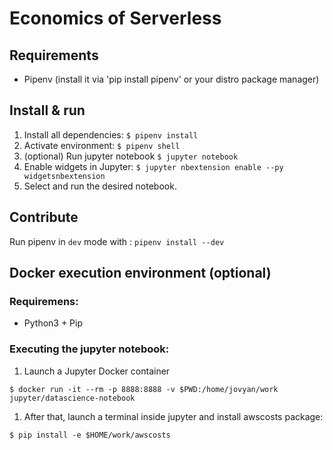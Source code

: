 # Economics of Serverless

## Requirements
- Pipenv (install it via 'pip install pipenv' or your distro package manager)


## Install & run

1. Install all dependencies: `$ pipenv install`  
1. Activate environment: `$ pipenv shell`
1. (optional) Run jupyter notebook `$ jupyter notebook`
1. Enable widgets in Jupyter: `$ jupyter nbextension enable --py widgetsnbextension`
1. Select and run the desired notebook.

## Contribute

Run pipenv in `dev` mode with : `pipenv install --dev`

## Docker execution environment (optional)
### Requiremens:
* Python3 + Pip

### Executing the jupyter notebook:
1. Launch a Jupyter Docker container
  ```
  $ docker run -it --rm -p 8888:8888 -v $PWD:/home/jovyan/work jupyter/datascience-notebook
  ```
1. After that, launch a terminal inside jupyter and install awscosts package:
  ```
  $ pip install -e $HOME/work/awscosts
  ```
